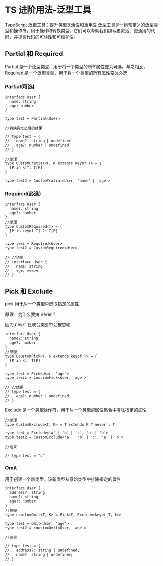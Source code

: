 # TS 进阶用法-泛型工具

TypeScript 泛型工具：提升类型灵活性和重用性
泛型工具是一组预定义的泛型类型和操作符，用于操作和转换类型。它们可以帮助我们编写更灵活、更通用的代码，并提高代码的可读性和可维护性。

## Partial 和 Required

Partial 是一个泛型类型，用于将一个类型的所有属性变为可选。与之相反，Required 是一个泛型类型，用于将一个类型的所有属性变为必选

### Partial(可选)

    interface User {
      name: string
      age: number
    }

    type test = Partial<User>

    //转换完成之后的结果

    // type test = {
    //   name?: string | undefined
    //   age?: number | undefined
    // }

    //原理
    type CustomPratial<T, K extends keyof T> = {
      [P in K]?: T[P]
    }

    type test2 = CustomPratial<User, 'name' | 'age'>

### Required(必选)

    interface User {
      name?: string
      age?: number
    }
    //原理
    type CustomRequired<T> = {
      [P in keyof T]-?: T[P]
    }

    type test = Required<User>
    type test2 = CustomRequired<User>

    // //结果
    // interface User {
    //   name: string
    //   age: number
    // }

## Pick 和 Exclude

pick 用于从一个类型中选取指定的属性

原理：为什么要搞 never？

因为 never 在联合类型中会被忽略

    interface User {
      name?: string
      age?: number
    }
    //原理
    type CoustomPick<T, K extends keyof T> = {
      [P in K]: T[P]
    }

    type test = Pick<User, 'age'>
    type test2 = CoustomPick<User, 'age'>

    // //结果
    // type test = {
    //   age?: number | undefined;
    // }

Exclude 是一个类型操作符，用于从一个类型的属性集合中排除指定的属性

    //原理
    type CustomExclude<T, K> = T extends K ? never : T

    type test = Exclude<'a' | 'b' | 'c', 'a' | 'b'>
    type test2 = CustomExclude<'a' | 'b' | 'c', 'a' | 'b'>

    //结果

    // type test = "c"

### Omit

用于创建一个新类型，该新类型从原始类型中排除指定的属性

    interface User {
      address?: string
      name?: string
      age?: number
    }
    //原理
    type coustomOmit<T, K> = Pick<T, Exclude<keyof T, K>>

    type test = Omit<User, 'age'>
    type test2 = coustomOmit<User, 'age'>

    //结果

    // type test = {
    //   address?: string | undefined;
    //   name?: string | undefined;
    // }
